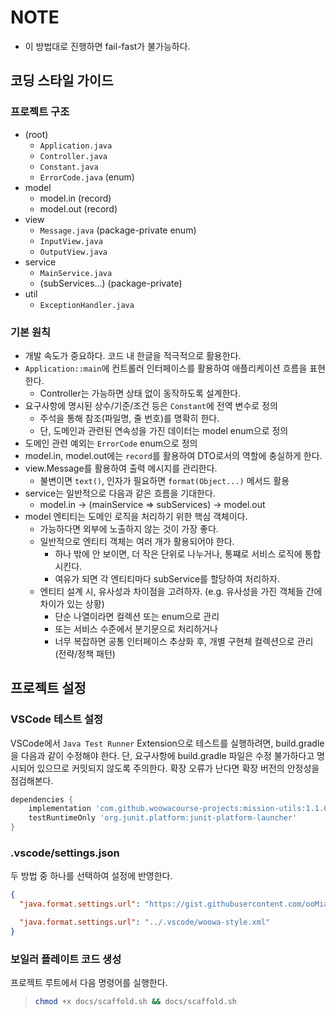 # NOTE

- 이 방법대로 진행하면 fail-fast가 불가능하다.

## 코딩 스타일 가이드

### 프로젝트 구조

- (root)
  - `Application.java`
  - `Controller.java`
  - `Constant.java`
  - `ErrorCode.java` (enum)
- model
  - model.in (record)
  - model.out (record)
- view
  - `Message.java` (package-private enum)
  - `InputView.java`
  - `OutputView.java`
- service
  - `MainService.java`
  - (subServices...) (package-private)
- util
  - `ExceptionHandler.java`

### 기본 원칙

- 개발 속도가 중요하다. 코드 내 한글을 적극적으로 활용한다.
- `Application::main`에 컨트롤러 인터페이스를 활용하여 애플리케이션 흐름을 표현한다.
  - Controller는 가능하면 상태 없이 동작하도록 설계한다.
- 요구사항에 명시된 상수/기준/조건 등은 `Constant`에 전역 변수로 정의
  - 주석을 통해 참조(파일명, 줄 번호)를 명확히 한다.
  - 단, 도메인과 관련된 연속성을 가진 데이터는 model enum으로 정의
- 도메인 관련 예외는 `ErrorCode` enum으로 정의
- model.in, model.out에는 `record`를 활용하여 DTO로서의 역할에 충실하게 한다.
- view.Message를 활용하여 출력 메시지를 관리한다.
  - 불변이면 `text()`, 인자가 필요하면 `format(Object...)` 메서드 활용
- service는 일반적으로 다음과 같은 흐름을 기대한다.
  - model.in -> (mainService => subServices) -> model.out
- model 엔티티는 도메인 로직을 처리하기 위한 핵심 객체이다.
  - 가능하다면 외부에 노출하지 않는 것이 가장 좋다.
  - 일반적으로 엔티티 객체는 여러 개가 활용되어야 한다.
    - 하나 밖에 안 보이면, 더 작은 단위로 나누거나, 통쨰로 서비스 로직에 통합시킨다.
    - 여유가 되면 각 엔티티마다 subService를 할당하여 처리하자.
  - 엔티티 설계 시, 유사성과 차이점을 고려하자.
    (e.g. 유사성을 가진 객체들 간에 차이가 있는 상황)
    - 단순 나열이라면 컬렉션 또는 enum으로 관리
    - 또는 서비스 수준에서 분기문으로 처리하거나
    - 너무 복잡하면 공통 인터페이스 추상화 후, 개별 구현체 컬렉션으로 관리 (전략/정책 패턴)

## 프로젝트 설정

### VSCode 테스트 설정

VSCode에서 `Java Test Runner` Extension으로 테스트를 실행하려면, build.gradle을 다음과 같이 수정해야 한다. 단, 요구사항에 build.gradle 파일은 수정 불가하다고 명시되어 있으므로 커밋되지 않도록 주의한다. 확장 오류가 난다면 확장 버전의 안정성을 점검해본다.

```groovy
dependencies {
    implementation 'com.github.woowacourse-projects:mission-utils:1.1.0'
    testRuntimeOnly 'org.junit.platform:junit-platform-launcher'
}
```

### .vscode/settings.json

두 방법 중 하나를 선택하여 설정에 반영한다.

```json
{
  "java.format.settings.url": "https://gist.githubusercontent.com/ooMia/1a47bdf9ef00c3466d1f506aa99f4acb/raw/9e2a7274831a0c4ef15c0b67685e747f981b1b86/woowa-style.xml",

  "java.format.settings.url": "../.vscode/woowa-style.xml"
}
```

### 보일러 플레이트 코드 생성

프로젝트 루트에서 다음 명령어를 실행한다.

> ```sh
> chmod +x docs/scaffold.sh && docs/scaffold.sh
> ```
